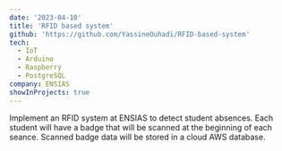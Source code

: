 ```yaml
---
date: '2023-04-10'
title: 'RFID based system'
github: 'https://github.com/YassineOuhadi/RFID-based-system'
tech:
  - IoT
  - Arduino
  - Raspberry
  - PostgreSQL
company: ENSIAS
showInProjects: true
---
```


Implement an RFID system at ENSIAS to detect student absences. Each student will have a badge that will be scanned at the beginning of each seance. Scanned badge data will be stored in a cloud AWS database.